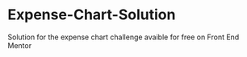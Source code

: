 # Expense-Chart-Solution
Solution for the expense chart challenge avaible for free on Front End Mentor
